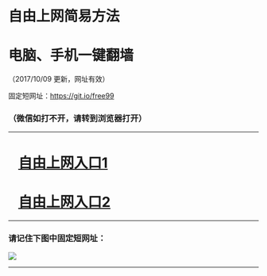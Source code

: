 ﻿# 自由上网简易方法

# 电脑、手机一键翻墙

（2017/10/09 更新，网址有效）

固定短网址：https://git.io/free99

### （微信如打不开，请转到浏览器打开）


***





# &nbsp;&nbsp; <a href="http://ft278338318.fwq-tz-1001.info/fwqtz01.html?t=100900118680 " target="_blank">自由上网入口1</a>
# &nbsp;&nbsp; <a href="http://ft1195615202.fwq-tz-1002.info/fwqtz02.html?t=100900115297 " target="_blank">自由上网入口2</a>
***

### 请记住下图中固定短网址：

<img src="https://s3-us-west-2.amazonaws.com/fwq-1001/yjfq-20170905okok.png" /> 


***

